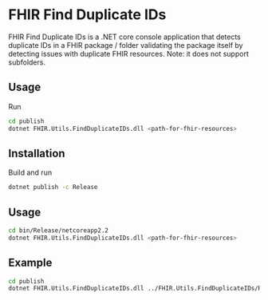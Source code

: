 # FHIR Find Duplicate IDs

FHIR Find Duplicate IDs is a .NET core console application that detects duplicate IDs in a FHIR package / folder validating the package itself by detecting issues with duplicate FHIR resources.
Note: it does not support subfolders.

## Usage

Run

```bash
cd publish
dotnet FHIR.Utils.FindDuplicateIDs.dll <path-for-fhir-resources>
```

## Installation 

Build and run 

```bash
dotnet publish -c Release
```

## Usage

```bash
cd bin/Release/netcoreapp2.2
dotnet FHIR.Utils.FindDuplicateIDs.dll <path-for-fhir-resources>
```

## Example

```bash
cd publish
dotnet FHIR.Utils.FindDuplicateIDs.dll ../FHIR.Utils.FindDuplicateIDs/Resources/nictiz.fhir.nl.stu3.zib2017-1.2.0/
```

